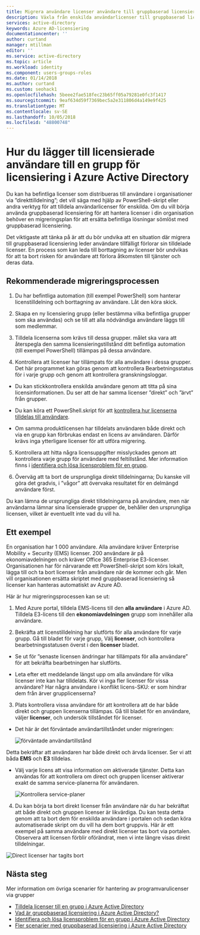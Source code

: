 ```yaml
---
title: Migrera användare licenser användare till gruppbaserad licensiering i Azure Active Directory | Microsoft Docs
description: Växla från enskilda användarlicenser till gruppbaserad licensiering med Azure Active Directory
services: active-directory
keywords: Azure AD-licensiering
documentationcenter: ''
author: curtand
manager: mtillman
editor: ''
ms.service: active-directory
ms.topic: article
ms.workload: identity
ms.component: users-groups-roles
ms.date: 01/14/2018
ms.author: curtand
ms.custom: seohack1
ms.openlocfilehash: 5beee2fae518fec23b65ff05a79281e0fc3f1417
ms.sourcegitcommit: 9eaf634d59f7369bec5a2e311806d4a149e9f425
ms.translationtype: MT
ms.contentlocale: sv-SE
ms.lasthandoff: 10/05/2018
ms.locfileid: "48800748"
---
```

# <a name="how-to-add-licensed-users-to-a-group-for-licensing-in-azure-active-directory"></a>Hur du lägger till licensierade användare till en grupp för licensiering i Azure Active Directory

Du kan ha befintliga licenser som distribueras till användare i organisationer via ”direkttilldelning”; det vill säga med hjälp av PowerShell-skript eller andra verktyg för att tilldela användarlicenser för enskilda. Om du vill börja använda gruppbaserad licensiering för att hantera licenser i din organisation behöver en migreringsplan för att ersätta befintliga lösningar sömlöst med gruppbaserad licensiering.

Det viktigaste att tänka på är att du bör undvika att en situation där migrera till gruppbaserad licensiering leder användare tillfälligt förlorar sin tilldelade licenser. En process som kan leda till borttagning av licenser bör undvikas för att ta bort risken för användare att förlora åtkomsten till tjänster och deras data.

## <a name="recommended-migration-process"></a>Rekommenderade migreringsprocessen

1. Du har befintliga automation (till exempel PowerShell) som hanterar licenstilldelning och borttagning av användare. Låt den köra skick.

2. Skapa en ny licensiering grupp (eller bestämma vilka befintliga grupper som ska användas) och se till att alla nödvändiga användare läggs till som medlemmar.

3. Tilldela licenserna som krävs till dessa grupper. målet ska vara att återspegla den samma licensieringstillstånd ditt befintliga automation (till exempel PowerShell) tillämpas på dessa användare.

4. Kontrollera att licenser har tillämpats för alla användare i dessa grupper. Det här programmet kan göras genom att kontrollera Bearbetningsstatus för i varje grupp och genom att kontrollera granskningsloggar.

  - Du kan stickkontrollera enskilda användare genom att titta på sina licensinformationen. Du ser att de har samma licenser ”direkt” och ”ärvt” från grupper.

  - Du kan köra ett PowerShell.skript för att [kontrollera hur licenserna tilldelas till användare](licensing-group-advanced.md#use-powershell-to-see-who-has-inherited-and-direct-licenses).

  - Om samma produktlicensen har tilldelats användaren både direkt och via en grupp kan förbrukas endast en licens av användaren. Därför krävs inga ytterligare licenser för att utföra migrering.

5. Kontrollera att hitta några licensuppgifter misslyckades genom att kontrollera varje grupp för användare med feltillstånd. Mer information finns i [identifiera och lösa licensproblem för en grupp](licensing-groups-resolve-problems.md).

6. Överväg att ta bort de ursprungliga direkt tilldelningarna; Du kanske vill göra det gradvis, i ”vågor” att övervaka resultatet för en delmängd användare först.

  Du kan lämna de ursprungliga direkt tilldelningarna på användare, men när användarna lämnar sina licensierade grupper de, behåller den ursprungliga licensen, vilket är eventuellt inte vad du vill ha.

## <a name="an-example"></a>Ett exempel

En organisation har 1 000 användare. Alla användare kräver Enterprise Mobility + Security (EMS) licenser. 200 användare är på ekonomiavdelningen och kräver Office 365 Enterprise E3-licenser. Organisationen har för närvarande ett PowerShell-skript som körs lokalt, lägga till och ta bort licenser från användare när de kommer och går. Men vill organisationen ersätta skriptet med gruppbaserad licensiering så licenser kan hanteras automatiskt av Azure AD.

Här är hur migreringsprocessen kan se ut:

1. Med Azure portal, tilldela EMS-licens till den **alla användare** i Azure AD. Tilldela E3-licens till den **ekonomiavdelningen** grupp som innehåller alla användare.

2. Bekräfta att licenstilldelning har slutförts för alla användare för varje grupp. Gå till bladet för varje grupp, Välj **licenser**, och kontrollera bearbetningsstatusen överst i den **licenser** bladet.

  - Se ut för ”senaste licensen ändringar har tillämpats för alla användare” för att bekräfta bearbetningen har slutförts.

  - Leta efter ett meddelande längst upp om alla användare för vilka licenser inte kan har tilldelats. Kör vi inga fler licenser för vissa användare? Har några användare i konflikt licens-SKU: er som hindrar dem från ärver grupplicenserna?

3. Plats kontrollera vissa användare för att kontrollera att de har både direkt och gruppen licenserna tillämpas. Gå till bladet för en användare, väljer **licenser**, och undersök tillståndet för licenser.

  - Det här är det förväntade användartillståndet under migreringen:

      ![förväntade användartillstånd](./media/licensing-groups-migrate-users/expected-user-state.png)

  Detta bekräftar att användaren har både direkt och ärvda licenser. Ser vi att båda **EMS** och **E3** tilldelas.

  - Välj varje licens att visa information om aktiverade tjänster. Detta kan användas för att kontrollera om direct och gruppen licenser aktiverar exakt de samma service-planerna för användaren.

      ![Kontrollera service-planer](./media/licensing-groups-migrate-users/check-service-plans.png)

4. Du kan börja ta bort direkt licenser från användare när du har bekräftat att både direkt och gruppen licenser är likvärdiga. Du kan testa detta genom att ta bort dem för enskilda användare i portalen och sedan köra automatiserade skript om du vill ha dem bort gruppvis. Här är ett exempel på samma användare med direkt licenser tas bort via portalen. Observera att licensen förblir oförändrat, men vi inte längre visas direkt tilldelningar.

  ![Direct licenser har tagits bort](./media/licensing-groups-migrate-users/direct-licenses-removed.png)


## <a name="next-steps"></a>Nästa steg

Mer information om övriga scenarier för hantering av programvarulicenser via grupper

* [Tilldela licenser till en grupp i Azure Active Directory](licensing-groups-assign.md)
* [Vad är gruppbaserad licensiering i Azure Active Directory?](../fundamentals/active-directory-licensing-whatis-azure-portal.md)
* [Identifiera och lösa licensproblem för en grupp i Azure Active Directory](licensing-groups-resolve-problems.md)
* [Fler scenarier med gruppbaserad licensiering i Azure Active Directory](licensing-group-advanced.md)
